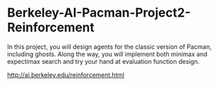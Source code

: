 # Berkeley-AI-Pacman-Project2-Reinforcement
In this project, you will design agents for the classic version of Pacman, including ghosts. Along the way, you will implement both minimax and expectimax search and try your hand at evaluation function design.

http://ai.berkeley.edu/reinforcement.html
